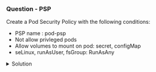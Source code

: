 ### Question - PSP

Create a Pod Security Policy with the following conditions:

- PSP name : pod-psp
- Not allow privleged pods
- Allow volumes to mount on pod: secret, configMap
- seLinux, runAsUser, fsGroup: RunAsAny

<details close>
<summary> Solution</summary>
<br>
### Solution

- [PSP K8s docs](https://kubernetes.io/docs/concepts/policy/pod-security-policy/)

#### 1 - Enable PSP in kube-api server

Edit the /etc/kubernetes/manifests/kube-api-server.yaml file and add the below config.

```sh

  --enable-admission-plugins=NodeRestriction,PodSecurityPolicy ## add in "PodSecurityPolicy"

```

#### 2 - Create the PSP

```sh

vi ~/psp.yaml

apiVersion: policy/v1beta1
kind: PodSecurityPolicy
metadata:
  name: pod-psp
spec:
  privileged: false ## ensure this is set to false
  seLinux:
    rule: RunAsAny
  runAsUser:
    rule: RunAsAny
  supplementalGroups:
    rule: RunAsAny
  fsGroup:
    rule: RunAsAny
  volumes:  ## apply the correct volumes as specified in the question
  - configMap
  - secret

kubectl apply -f ~/psp.yaml

```

#### 3 - Apply PSP on pod

```sh

vi ~/pod.yaml

apiVersion: v1
kind: Pod
metadata:
    name: psp-pod
spec:
    containers:
    - name: app
      image: ubuntu
      command: ["sleep" , "3600"]
    securityContext:
      privileged: False ## non-privileged
      runAsUser: 0
    volumes:
    - name: data-volume
      hostPath:
        path: '/data'
        type: Directory

kubectl apply -f ~/pod.yaml

```
</details>